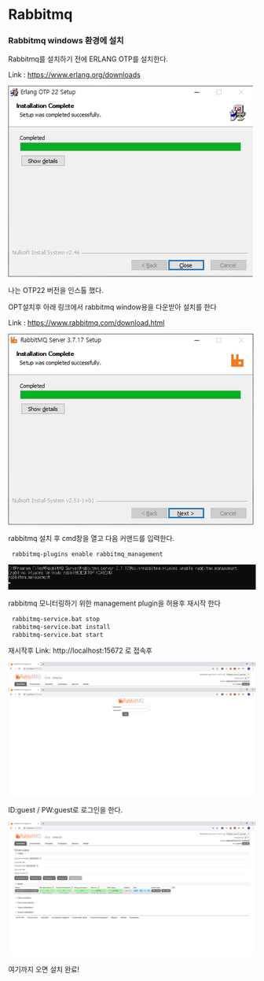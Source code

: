 # Rabbitmq

### Rabbitmq windows 환경에 설치

Rabbitmq를 설치하기 전에  ERLANG OTP를 설치한다.<br>

Link : https://www.erlang.org/downloads<br>

![opt-install](image/opt_install.png)<br>

나는 OTP22 버전을 인스톨 했다.<br>

OPT설치후 아래 링크에서 rabbitmq window용을 다운받아 설치를 한다<br>

Link : https://www.rabbitmq.com/download.html <br>

![rabbitmq-install](image/rabbitmq_install.png)<br>

rabbitmq 설치 후 cmd창을 열고 다음 커맨드를 입력한다.<br>

```
 rabbitmq-plugins enable rabbitmq_management
```

![rabbitmq-command](image/rabbitmq_cmd.png)<br>

rabbitmq 모니터링하기 위한 management plugin을 허용후 재시작 한다 <br>
```
 rabbitmq-service.bat stop
 rabbitmq-service.bat install
 rabbitmq-service.bat start
```

재시작후 Link: http://localhost:15672 로 접속후 

![rabbitmq-login](image/rabbitmq_login.png)<br>

ID:guest / PW:guest로 로그인을 한다.<br>

![rabbitmq-main-page](image/rabbitmq_page.png)<br>

여기까지 오면 설치 완료!





